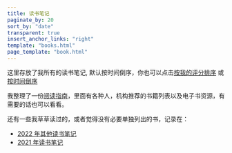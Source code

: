 ```yaml
---
title: 读书笔记
paginate_by: 20
sort_by: "date"
transparent: true
insert_anchor_links: "right"
template: "books.html"
page_template: "book.html"
---
```


这里存放了我所有的读书笔记, 默认按时间倒序，你也可以点击[按我的评分排序](/books/) 或 [按时间倒序](/blog/books/)

我整理了一份[阅读指南](@content/books-guide.md)，里面有各种人，机构推荐的书籍列表以及电子书资源，有需要的话也可以看看。

还有一些我草草读过的，或者觉得没有必要单独列出的书，记录在：

- [2022 年其他读书笔记](@content/blog/books/2022.md)
- [2021 年读书笔记](@content/blog/books-2021.md)
